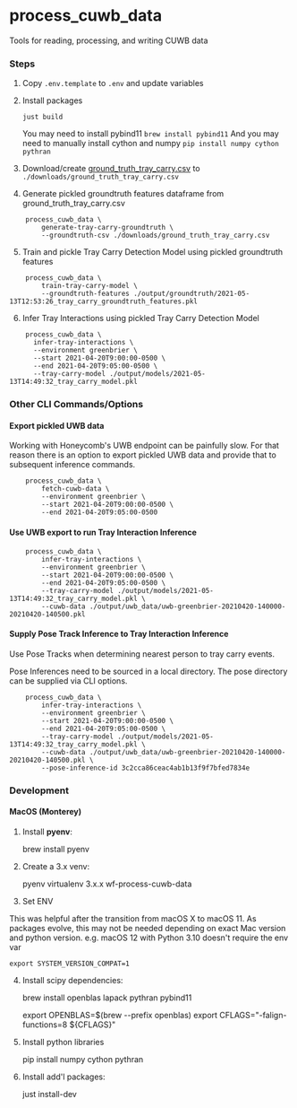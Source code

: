 # process_cuwb_data

Tools for reading, processing, and writing CUWB data

### Steps

1. Copy `.env.template` to `.env` and update variables


2. Install packages

    `just build`

    You may need to install pybind11 `brew install pybind11`
    And you may need to manually install cython and numpy `pip install numpy cython pythran`


3. Download/create [ground_truth_tray_carry.csv](https://docs.google.com/spreadsheets/d/1dXON0l19uDV4KuDhNY2w-CNSUukn_JGTyOYHJAvHwgE/edit#gid=0) to `./downloads/ground_truth_tray_carry.csv`


4. Generate pickled groundtruth features dataframe from ground_truth_tray_carry.csv


```
    process_cuwb_data \
        generate-tray-carry-groundtruth \
        --groundtruth-csv ./downloads/ground_truth_tray_carry.csv
```

5. Train and pickle Tray Carry Detection Model using pickled groundtruth features

```
    process_cuwb_data \
        train-tray-carry-model \
        --groundtruth-features ./output/groundtruth/2021-05-13T12:53:26_tray_carry_groundtruth_features.pkl
```

6. Infer Tray Interactions using pickled Tray Carry Detection Model

```
    process_cuwb_data \
      infer-tray-interactions \
      --environment greenbrier \
      --start 2021-04-20T9:00:00-0500 \
      --end 2021-04-20T9:05:00-0500 \
      --tray-carry-model ./output/models/2021-05-13T14:49:32_tray_carry_model.pkl
```

### Other CLI Commands/Options

#### Export pickled UWB data

Working with Honeycomb's UWB endpoint can be painfully slow. For that reason there is an option to export pickled UWB data and provide that to subsequent inference commands.

        process_cuwb_data \
            fetch-cuwb-data \
            --environment greenbrier \
            --start 2021-04-20T9:00:00-0500 \
            --end 2021-04-20T9:05:00-0500


#### Use UWB export to run Tray Interaction Inference

        process_cuwb_data \
            infer-tray-interactions \
            --environment greenbrier \
            --start 2021-04-20T9:00:00-0500 \
            --end 2021-04-20T9:05:00-0500 \
            --tray-carry-model ./output/models/2021-05-13T14:49:32_tray_carry_model.pkl \
            --cuwb-data ./output/uwb_data/uwb-greenbrier-20210420-140000-20210420-140500.pkl

#### Supply Pose Track Inference to Tray Interaction Inference

Use Pose Tracks when determining nearest person to tray carry events.

Pose Inferences need to be sourced in a local directory. The pose directory can be supplied via CLI options.

        process_cuwb_data \
            infer-tray-interactions \
            --environment greenbrier \
            --start 2021-04-20T9:00:00-0500 \
            --end 2021-04-20T9:05:00-0500 \
            --tray-carry-model ./output/models/2021-05-13T14:49:32_tray_carry_model.pkl \
            --cuwb-data ./output/uwb_data/uwb-greenbrier-20210420-140000-20210420-140500.pkl \
            --pose-inference-id 3c2cca86ceac4ab1b13f9f7bfed7834e

### Development

#### MacOS (Monterey)

1) Install **pyenv**:


    brew install pyenv

2) Create a 3.x venv:


    pyenv virtualenv 3.x.x wf-process-cuwb-data

3) Set ENV


This was helpful after the transition from macOS X to macOS 11. As packages evolve, this may not be needed depending on exact Mac version and python version. e.g. macOS 12 with Python 3.10 doesn't require the env var


    export SYSTEM_VERSION_COMPAT=1

4) Install scipy dependencies:

    
    brew install openblas lapack pythran pybind11
    
    export OPENBLAS=$(brew --prefix openblas)
    export CFLAGS="-falign-functions=8 ${CFLAGS}"

5) Install python libraries


    pip install numpy cython pythran

6) Install add'l packages:


    just install-dev

